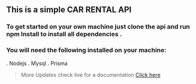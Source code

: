 ## This is a simple CAR RENTAL API


### To get started on your own machine just clone the api and run npm Install to install all dependencies .

### You will need  the following installed on your machine:

. Nodejs 
. Mysql
. Prisma


> More Updates check live for a documentation
 [Click here](hello)